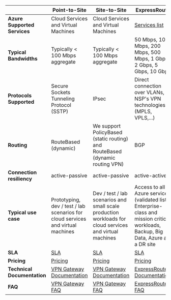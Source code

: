 |  | **Point-to-Site** | **Site-to-Site** | **ExpressRoute** |
| --- | --- | --- | --- |
| **Azure Supported Services** |Cloud Services and Virtual Machines |Cloud Services and Virtual Machines |[Services list](/documentation/articles/expressroute-faqs/#supported-services) |
| **Typical Bandwidths** |Typically < 100 Mbps aggregate |Typically < 100 Mbps aggregate |50 Mbps, 100 Mbps, 200 Mbps, 500 Mbps, 1 Gbps, 2 Gbps, 5 Gbps, 10 Gbps |
| **Protocols Supported** |Secure Sockets Tunneling Protocol (SSTP) |IPsec |Direct connection over VLANs, NSP's VPN technologies (MPLS, VPLS,...) |
| **Routing** |RouteBased (dynamic) |We support PolicyBased (static routing) and RouteBased (dynamic routing VPN) |BGP |
| **Connection resiliency** |active-passive |active-passive |active-active |
| **Typical use case** |Prototyping, dev / test / lab scenarios for cloud services and virtual machines |Dev / test / lab scenarios and small scale production workloads for cloud services and virtual machines |Access to all Azure services (validated list), Enterprise-class and mission critical workloads, Backup, Big Data, Azure as a DR site |
| **SLA** |[SLA](/support/legal/sla/) |[SLA](/support/legal/sla/) |[SLA](/support/legal/sla/) |
| **Pricing** |[Pricing](/pricing/details/vpn-gateway/) |[Pricing](/pricing/details/vpn-gateway/) |[Pricing](/pricing/details/expressroute/) |
| **Technical Documentation** |[VPN Gateway Documentation](/documentation/services/vpn-gateway/) |[VPN Gateway Documentation](/documentation/services/vpn-gateway/) |[ExpressRoute Documentation](/documentation/services/expressroute/) |
| **FAQ** |[VPN Gateway FAQ](/documentation/articles/vpn-gateway-vpn-faq/) |[VPN Gateway FAQ](/documentation/articles/vpn-gateway-vpn-faq/) |[ExpressRoute FAQ](/documentation/articles/expressroute-faqs/) |


